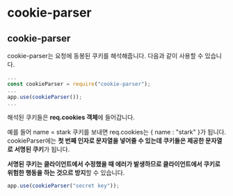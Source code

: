 # cookie-parser

## cookie-parser

 cookie-parser는 요청에 동봉된 쿠키를 해석해줍니다. 다음과 같이 사용할 수 있습니다.

```javascript
...
const cookieParser = require("cookie-parser");
...
app.use(cookieParser());
...
```

 해석된 쿠키들은 **req.cookies 객체**에 들어갑니다. 

예를 들어 name = stark 쿠키를 보내면 req.cookies는 { name : "stark" }가 됩니다. cookieParser에는 **첫 번째 인자로 문자열을 넣어줄 수 있는데 쿠키들은 제공한 문자열로 서명된 쿠키**가 됩니다. 

 **서명된 쿠키는 클라이언트에서 수정했을 때 에러가 발생하므로 클라이언트에서 쿠키로 위험한 행동을 하는 것으르 방지**할 수 있습니다. 

```javascript
app.use(cookieParser("secret key"));
```

